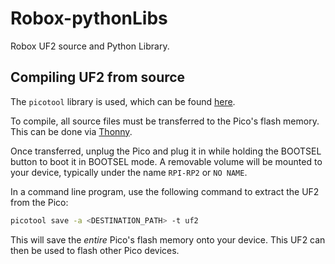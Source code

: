 # Robox-pythonLibs

Robox UF2 source and Python Library.

## Compiling UF2 from source

The `picotool` library is used, which can be found [here](https://github.com/raspberrypi/picotool).

To compile, all source files must be transferred to the Pico's flash memory. This can be done via [Thonny](https://thonny.org).

Once transferred, unplug the Pico and plug it in while holding the BOOTSEL button to boot it in BOOTSEL mode. A removable volume will be mounted to your device, typically under the name `RPI-RP2` or `NO NAME`.

In a command line program, use the following command to extract the UF2 from the Pico:

```bash
picotool save -a <DESTINATION_PATH> -t uf2
```

This will save the *entire* Pico's flash memory onto your device. This UF2 can then be used to flash other Pico devices.